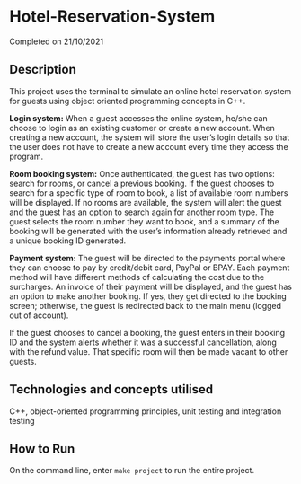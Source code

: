 # Hotel-Reservation-System
Completed on 21/10/2021

## Description

This project uses the terminal to simulate an online hotel reservation system for guests using object oriented programming concepts in C++. 

**Login system:** When a guest accesses the online system, he/she can choose to login as an existing customer or create a new account. When creating a new account, the system will store the user’s login details so that the user does not have to create a new account every time they access the program. 

**Room booking system:** Once authenticated, the guest has two options: search for rooms, or cancel a previous booking. If the guest chooses to search for a specific type of room to book, a list of available room numbers will be displayed. If no rooms are available, the system will alert the guest and the guest has an option to search again for another room type. The guest selects the room number they want to book, and a summary of the booking will be generated with the user’s information already retrieved and a unique booking ID generated. 

**Payment system:** The guest will be directed to the payments portal where they can choose to pay by credit/debit card, PayPal or BPAY. Each payment method will have different methods of calculating the cost due to the surcharges. An invoice of their payment will be displayed, and the guest has an option to make another booking. If yes, they get directed to the booking screen; otherwise, the guest is redirected back to the main menu (logged out of account). 

If the guest chooses to cancel a booking, the guest enters in their booking ID and the system alerts whether it was a successful cancellation, along with the refund value. That specific room will then be made vacant to other guests.

## Technologies and concepts utilised
C++, object-oriented programming principles, unit testing and integration testing

## How to Run
On the command line, enter `make project` to run the entire project.

